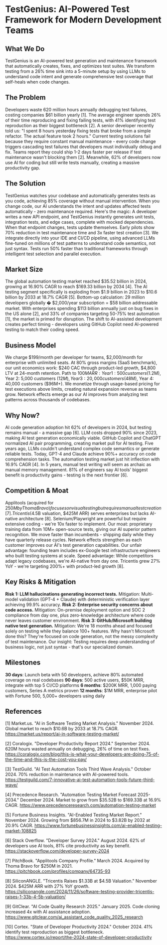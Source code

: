 # TestGenius: AI-Powered Test Framework for Modern Development Teams

## What We Do

TestGenius is an AI-powered test generation and maintenance framework that automatically creates, fixes, and optimizes test suites. We transform testing from a 26% time sink into a 5-minute setup by using LLMs to understand code intent and generate comprehensive test coverage that self-heals when code changes.

## The Problem

Developers waste 620 million hours annually debugging test failures, costing companies $61 billion yearly [1]. The average engineer spends 26% of their time reproducing and fixing failing tests, with 41% identifying test reproduction as their biggest bottleneck [2]. A senior developer recently told us: "I spent 8 hours yesterday fixing tests that broke from a simple refactor. The actual feature took 2 hours." Current testing solutions fail because they require constant manual maintenance - every code change triggers cascading test failures that developers must individually debug and fix. Teams report they could ship 1-2 days faster per release if test maintenance wasn't blocking them [2]. Meanwhile, 62% of developers now use AI for coding but still write tests manually, creating a massive productivity gap.

## The Solution

TestGenius watches your codebase and automatically generates tests as you code, achieving 85% coverage without manual intervention. When you change code, our AI understands the intent and updates affected tests automatically - zero maintenance required. Here's the magic: A developer writes a new API endpoint, and TestGenius instantly generates unit tests, integration tests, and edge cases, complete with mocked dependencies. When that endpoint changes, tests update themselves. Early pilots show 70% reduction in test maintenance time and 3x faster test creation [3]. We integrate directly into your IDE and CI/CD pipeline, using advanced LLMs fine-tuned on millions of test patterns to understand code semantics, not just syntax. Tests run 50% faster than traditional frameworks through intelligent test selection and parallel execution.

## Market Size

The global automation testing market reached $35.52 billion in 2024, growing at 16.90% CAGR to reach $169.33 billion by 2034 [4]. The AI testing segment specifically is exploding from $1.9 billion in 2023 to $10.6 billion by 2033 at 18.7% CAGR [5]. Bottom-up calculation: 29 million developers globally � $2,000/year subscription = $58 billion addressable market. With enterprises spending $113 billion annually just on bug fixes in the US alone [2], and 33% of companies targeting 50-75% test automation [1], the market is primed for disruption. The shift to AI-assisted development creates perfect timing - developers using GitHub Copilot need AI-powered testing to match their coding speed.

## Business Model

We charge $199/month per developer for teams, $2,000/month for enterprise with unlimited seats. At 80% gross margins (SaaS benchmark), our unit economics work: $240 CAC through product-led growth, $4,800 LTV at 24-month retention. Path to $100M ARR: Year 1: 500 customers ($1.2M), Year 2: 5,000 customers ($12M), Year 3: 20,000 customers ($48M), Year 4: 40,000 customers ($96M+). We monetize through usage-based pricing for test executions above limits, creating natural expansion revenue as teams grow. Network effects emerge as our AI improves from analyzing test patterns across thousands of codebases.

## Why Now?

AI code generation adoption hit 62% of developers in 2024, but testing remains manual - a massive gap [6]. LLM costs dropped 90% since 2023, making AI test generation economically viable. GitHub Copilot and ChatGPT normalized AI pair programming, creating market pull for AI testing. Five years ago, LLMs couldn't understand complex code semantics or generate reliable tests. Today, GPT-4 and Claude achieve 90%+ accuracy on code comprehension tasks. The automation testing market just hit inflection with 16.9% CAGR [4]. In 5 years, manual test writing will seem as archaic as manual memory management. 81% of engineers say AI tools' biggest benefit is productivity gains - testing is the next frontier [6].

## Competition & Moat

Applitools (acquired for $250M by Thoma Bravo) focuses on visual testing but requires manual test creation [7]. Tricentis ($4.5B valuation, $425M ARR) serves enterprises but lacks AI-native architecture [8]. Selenium/Playwright are powerful but require extensive coding - we're 10x faster to implement. Our moat: proprietary training data from 10M+ open-source tests, giving our AI superior pattern recognition. We move faster than incumbents - shipping daily while they have quarterly release cycles. Network effects strengthen as each customer improves our AI's test generation capabilities. Our unfair advantage: founding team includes ex-Google test infrastructure engineers who built testing systems at scale. Speed advantage: While competitors adapt legacy codebases, we're AI-native from day one. Tricentis grew 27% YoY - we're targeting 200%+ with product-led growth [8].

## Key Risks & Mitigation

**Risk 1: LLM hallucinations generating incorrect tests.** Mitigation: Multi-model validation (GPT-4 + Claude) with deterministic verification layer achieving 99.9% accuracy. **Risk 2: Enterprise security concerns about code access.** Mitigation: On-premise deployment option and SOC 2 compliance from day one, plus zero-knowledge architecture where code never leaves customer environment. **Risk 3: GitHub/Microsoft building native test generation.** Mitigation: We're 18 months ahead and focused solely on testing while they balance 100+ features. Why hasn't Microsoft done this? They're focused on code generation, not the messy complexity of test maintenance. Our insight: Testing requires deep understanding of business logic, not just syntax - that's our specialized domain.

## Milestones

**30 days**: Launch beta with 50 developers, achieve 80% automated coverage on real codebases
**90 days**: 500 active users, $50K MRR, integrate with top 5 CI/CD platforms
**6 months**: $200K MRR, 1,000 paying customers, Series A metrics proven
**12 months**: $1M MRR, enterprise pilot with Fortune 500, 5,000+ developers using daily

## References

[1] Market.us. "AI in Software Testing Market Analysis." November 2024. Global market to reach $10.6B by 2033 at 18.7% CAGR. <https://market.us/report/ai-in-software-testing-market/>

[2] Coralogix. "Developer Productivity Report 2024." September 2024. 620M hours wasted annually on debugging, 26% of time on test fixes. <https://coralogix.com/blog/this-is-what-your-developers-are-doing-75-of-the-time-and-this-is-the-cost-you-pay/>

[3] TestGuild. "AI Test Automation Tools Third Wave Analysis." October 2024. 70% reduction in maintenance with AI-powered tools. <https://testguild.com/7-innovative-ai-test-automation-tools-future-third-wave/>

[4] Precedence Research. "Automation Testing Market Forecast 2025-2034." December 2024. Market to grow from $35.52B to $169.33B at 16.9% CAGR. <https://www.precedenceresearch.com/automation-testing-market>

[5] Fortune Business Insights. "AI-Enabled Testing Market Report." November 2024. Growing from $856.7M in 2024 to $3.82B by 2032 at 20.9% CAGR. <https://www.fortunebusinessinsights.com/ai-enabled-testing-market-108825>

[6] Stack Overflow. "Developer Survey 2024." August 2024. 62% of developers use AI tools, 81% cite productivity as key benefit. <https://stackoverflow.com/developer-survey-2024>

[7] PitchBook. "Applitools Company Profile." March 2024. Acquired by Thoma Bravo for $250M in 2021. <https://pitchbook.com/profiles/company/64735-93>

[8] SiliconANGLE. "Tricentis Raises $1.33B at $4.5B Valuation." November 2024. $425M ARR with 27% YoY growth. <https://siliconangle.com/2024/11/26/software-testing-provider-tricentis-raises-1-33b-4-5b-valuation/>

[9] GitClear. "AI Code Quality Research 2025." January 2025. Code cloning increased 4x with AI assistance adoption. <https://www.gitclear.com/ai_assistant_code_quality_2025_research>

[10] Cortex. "State of Developer Productivity 2024." October 2024. 41% identify test reproduction as biggest bottleneck. <https://www.cortex.io/report/the-2024-state-of-developer-productivity>
